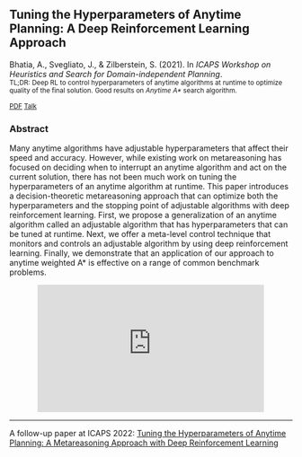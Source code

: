 ## Tuning the Hyperparameters of Anytime Planning: A Deep Reinforcement Learning Approach
Bhatia, A., Svegliato, J., & Zilberstein, S. (2021). In _ICAPS Workshop on Heuristics and Search for Domain-independent Planning_.<br>
<small>
TL;DR: Deep RL to control hyperparameters of anytime algorithms at runtime to optimize quality of the final solution. Good results on _Anytime A*_ search algorithm.

[PDF](files/BSZhsdip2021.pdf)
[Talk](https://www.youtube.com/watch?v=6oiFsbbYOLM)
</small>


### Abstract
Many anytime algorithms have adjustable hyperparameters that affect their speed and accuracy. However, while existing work on metareasoning has focused on deciding when to interrupt an anytime algorithm and act on the current solution, there has not been much work on tuning the hyperparameters of an anytime algorithm at runtime. This paper introduces a decision-theoretic metareasoning approach that can optimize both the hyperparameters and the stopping point of adjustable algorithms with deep reinforcement learning. First, we propose a generalization of an anytime algorithm called an adjustable algorithm that has hyperparameters that can be tuned at runtime. Next, we offer a meta-level control technique that monitors and controls an adjustable algorithm by using deep reinforcement learning. Finally, we demonstrate that an application of our approach to anytime weighted A* is effective on a range of common benchmark problems.

<p style="text-align:center">
<iframe style="center; width: 80%; height: auto; aspect-ratio: 16/9" src="https://www.youtube.com/embed/6oiFsbbYOLM" title="YouTube video player" frameborder="0" allow="accelerometer; autoplay; clipboard-write; encrypted-media; gyroscope; picture-in-picture" allowfullscreen></iframe>
</p>

---

A follow-up paper at ICAPS 2022: [Tuning the Hyperparameters of Anytime Planning: A Metareasoning Approach with Deep Reinforcement Learning](#publications/BSNZicaps22)